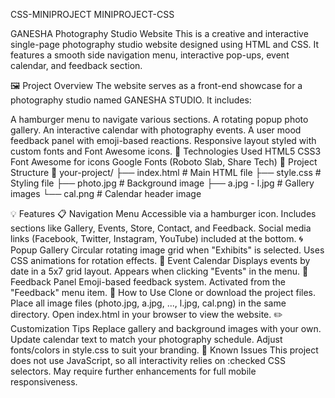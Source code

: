 CSS-MINIPROJECT
MINIPROJECT-CSS

GANESHA Photography Studio Website
This is a creative and interactive single-page photography studio website designed using HTML and CSS. It features a smooth side navigation menu, interactive pop-ups, event calendar, and feedback section.

🖼️ Project Overview
The website serves as a front-end showcase for a photography studio named GANESHA STUDIO. It includes:

A hamburger menu to navigate various sections.
A rotating popup photo gallery.
An interactive calendar with photography events.
A user mood feedback panel with emoji-based reactions.
Responsive layout styled with custom fonts and Font Awesome icons.
🔧 Technologies Used
HTML5
CSS3
Font Awesome for icons
Google Fonts (Roboto Slab, Share Tech)
📁 Project Structure
📂 your-project/ ├── index.html # Main HTML file ├── style.css # Styling file ├── photo.jpg # Background image ├── a.jpg - l.jpg # Gallery images └── cal.png # Calendar header image

💡 Features
📋 Navigation Menu
Accessible via a hamburger icon.
Includes sections like Gallery, Events, Store, Contact, and Feedback.
Social media links (Facebook, Twitter, Instagram, YouTube) included at the bottom.
🌀 Popup Gallery
Circular rotating image grid when "Exhibits" is selected.
Uses CSS animations for rotation effects.
📅 Event Calendar
Displays events by date in a 5x7 grid layout.
Appears when clicking "Events" in the menu.
📣 Feedback Panel
Emoji-based feedback system.
Activated from the "Feedback" menu item.
🚀 How to Use
Clone or download the project files.
Place all image files (photo.jpg, a.jpg, ..., l.jpg, cal.png) in the same directory.
Open index.html in your browser to view the website.
✏️ Customization Tips
Replace gallery and background images with your own.
Update calendar text to match your photography schedule.
Adjust fonts/colors in style.css to suit your branding.
📌 Known Issues
This project does not use JavaScript, so all interactivity relies on :checked CSS selectors.
May require further enhancements for full mobile responsiveness.